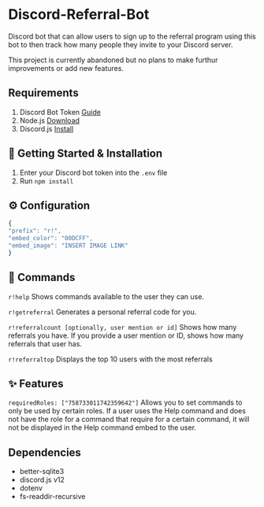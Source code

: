 # Discord-Referral-Bot
Discord bot that can allow users to sign up to the referral program using this bot to then track how many people they invite to your Discord server.

This project is currently abandoned but no plans to make furthur improvements or add new features.

## Requirements
1. Discord Bot Token [Guide](https://discordjs.guide/preparations/setting-up-a-bot-application.html#creating-your-bot)
2. Node.js [Download](https://nodejs.org/en/)
3. Discord.js [Install](https://discord.js.org/#/)

## 🚀 Getting Started & Installation
1. Enter your Discord bot token into the `.env` file
2. Run `npm install`


## ⚙️ Configuration
```javascript
{
"prefix": "r!",
"embed_color": "00DCFF",
"embed_image": "INSERT IMAGE LINK"
}
```



## 💬 Commands
`r!help` Shows commands available to the user they can use.

`r!getreferral` Generates a personal referral code for you.

`r!referralcount [optionally, user mention or id]` Shows how many referrals you have. If you provide a user mention or ID, shows how many referrals that user has.

`r!referraltop` Displays the top 10 users with the most referrals

## ✨ Features

`requiredRoles: ["758733011742359642"]` Allows you to set commands to only be used by certain roles. If a user uses the Help command and does not have the role for a command that require for a certain command, it will not be displayed in the Help command embed to the user.

## Dependencies
- better-sqlite3
- discord.js v12
- dotenv
- fs-readdir-recursive

